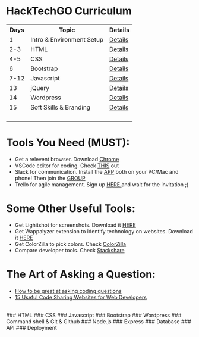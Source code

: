 # HackTechGO Curriculum


<table style="width:100%">
  <tr>
    <th>Days</th>
    <th>Topic</th>
    <th>Details</th>
  </tr>
    <tr>
    <td>1</td>
    <td>Intro & Environment Setup</td>
    <td><a href="https://github.com/HackTechGO/Curriculum">Details </a></td>
  </tr>
  <tr>
    <td>2-3</td>
    <td>HTML</td>
    <td><a href="https://github.com/HackTechGO/html">Details </a></td>
  </tr>
  <tr>
    <td>4-5</td>
    <td>CSS</td>
    <td><a href="https://github.com/HackTechGO/CSS">Details </a></td>
  </tr>
  <tr>
    <td>6</td>
    <td>Bootstrap</td>
    <td><a href="https://github.com/HackTechGO/Bootstrap">Details </a></td>
  </tr>
   <tr>
    <td>7-12</td>
    <td>Javascript</td>
    <td><a href="https://github.com/HackTechGO/JavaScript">Details </a></td>
  </tr>
  <tr>
    <td>13</td>
    <td>jQuery</td>
    <td> <a href="https://github.com/HackTechGO/jQuery/blob/master/README.md">Details</a></td>
  </tr>
  <tr>
    <td>14</td>
    <td>Wordpress</td>
    <td><a href="https://github.com/HackTechGO/Wordpress">Details</a></td>
  </tr>
  <tr>
    <td>15</td>
    <td>Soft Skills & Branding</td>
    <td><a href="https://github.com/HackTechGO/Branding-CV-Linkedin"> Details </a></td>
  </tr>
       <tr>
    <td></td>
    <td></td>
    <td></td>
  </tr>
       <tr>
    <td></td>
    <td></td>
    <td></td>
  </tr>
       <tr>
    <td></td>
    <td></td>
    <td></td>
  </tr>     <tr>
    <td></td>
    <td></td>
    <td></td>
  </tr>
</table>

# Tools You Need (MUST):
<ul>
  <li>
    Get a relevent browser. Download <a href="https://www.google.com/chrome/">Chrome </a> 
  </li>
  
  <li>
  VSCode editor for coding. Check <a href="https://github.com/HackTechGO/fundamentals/tree/master/VSCodeTips">THIS</a> out
  </li>
  
  <li>
  Slack for communication. Install the <a href="https://slack.com/intl/en-no/downloads/">APP</a> both on your PC/Mac and phone! Then join the <a href="https://join.slack.com/t/hacktechgo/shared_invite/enQtNDI4MjYxMTU3NTIzLTk3Y2RjNTZiMGE5ODdmYjE3MTQ3ZjlhN2IzY2UwYTZkNmEyMmFjMmU4OTA2M2EwYWRjNjk1Yzc4MjE5NGFiZjY">GROUP</a>
  </li>
  
  <li>
    Trello for agile management. Sign up <a href="https://trello.com/">HERE </a>and wait for the invitation ;)
</li>
</ul>

# Some Other Useful Tools:
<ul>

<li>
    Get Lighitshot for screenshots. Download it <a href="https://app.prntscr.com/en/">HERE </a>
    </li>
    
 <li>
    Get Wappalyzer extension to identify technology on websites. Download it <a href="https://www.wappalyzer.com/">HERE </a>
  </li>   
  
  <li>
  Get ColorZilla to pick colors. Check <a href="https://www.colorzilla.com/chrome/">ColorZilla</a>
  </li>
  
  <li>
  Compare developer tools. Check <a href="https://stackshare.io/">Stackshare</a>
  </li>
</ul>

# The Art of Asking a Question:
<ul>
  <li>
    <a href="https://www.evernote.com/shard/s386/u/0/sh/cfd98b48-6f78-4719-b935-9a41d1912172/33435794d51037e5942b8cc551e70b85">How to be great at asking coding questions <a>
  </li>
      
  <li>
    <a href="https://www.evernote.com/shard/s386/u/0/sh/d023cdb4-8bee-4f52-b41d-a215600b17fb/0d717de69a2e7b243540e2fd7a723ba4">15 Useful Code Sharing Websites for Web Developers </a>
  </li>
</ul>

</br>
### HTML
### CSS
### Javascript
### Bootstrap
### Wordpress
### Command shell & Git & Github
### Node.js
### Express
### Database
### API
### Deployment
